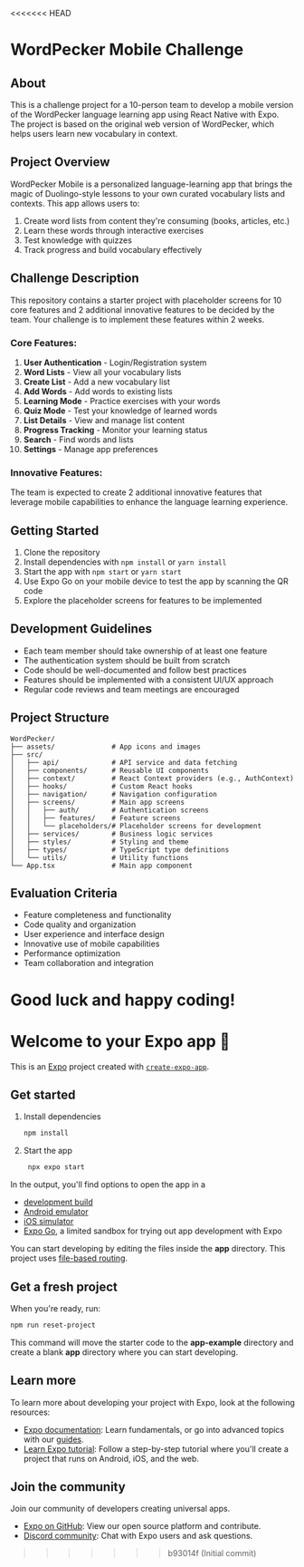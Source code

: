 <<<<<<< HEAD
# WordPecker Mobile Challenge

## About

This is a challenge project for a 10-person team to develop a mobile version of the WordPecker language learning app using React Native with Expo. The project is based on the original web version of WordPecker, which helps users learn new vocabulary in context.

## Project Overview

WordPecker Mobile is a personalized language-learning app that brings the magic of Duolingo-style lessons to your own curated vocabulary lists and contexts. This app allows users to:

1. Create word lists from content they're consuming (books, articles, etc.)
2. Learn these words through interactive exercises 
3. Test knowledge with quizzes
4. Track progress and build vocabulary effectively

## Challenge Description

This repository contains a starter project with placeholder screens for 10 core features and 2 additional innovative features to be decided by the team. Your challenge is to implement these features within 2 weeks.

### Core Features:

1. **User Authentication** - Login/Registration system
2. **Word Lists** - View all your vocabulary lists
3. **Create List** - Add a new vocabulary list
4. **Add Words** - Add words to existing lists
5. **Learning Mode** - Practice exercises with your words
6. **Quiz Mode** - Test your knowledge of learned words
7. **List Details** - View and manage list content
8. **Progress Tracking** - Monitor your learning status
9. **Search** - Find words and lists
10. **Settings** - Manage app preferences

### Innovative Features:

The team is expected to create 2 additional innovative features that leverage mobile capabilities to enhance the language learning experience.

## Getting Started

1. Clone the repository
2. Install dependencies with `npm install` or `yarn install`
3. Start the app with `npm start` or `yarn start`
4. Use Expo Go on your mobile device to test the app by scanning the QR code
5. Explore the placeholder screens for features to be implemented

## Development Guidelines

- Each team member should take ownership of at least one feature
- The authentication system should be built from scratch
- Code should be well-documented and follow best practices
- Features should be implemented with a consistent UI/UX approach
- Regular code reviews and team meetings are encouraged

## Project Structure

```
WordPecker/
├── assets/              # App icons and images
├── src/
│   ├── api/             # API service and data fetching
│   ├── components/      # Reusable UI components
│   ├── context/         # React Context providers (e.g., AuthContext)
│   ├── hooks/           # Custom React hooks
│   ├── navigation/      # Navigation configuration
│   ├── screens/         # Main app screens
│   │   ├── auth/        # Authentication screens
│   │   ├── features/    # Feature screens
│   │   └── placeholders/# Placeholder screens for development
│   ├── services/        # Business logic services
│   ├── styles/          # Styling and theme
│   ├── types/           # TypeScript type definitions
│   └── utils/           # Utility functions
└── App.tsx              # Main app component
```

## Evaluation Criteria

- Feature completeness and functionality
- Code quality and organization
- User experience and interface design
- Innovative use of mobile capabilities
- Performance optimization
- Team collaboration and integration

Good luck and happy coding!
=======
# Welcome to your Expo app 👋

This is an [Expo](https://expo.dev) project created with [`create-expo-app`](https://www.npmjs.com/package/create-expo-app).

## Get started

1. Install dependencies

   ```bash
   npm install
   ```

2. Start the app

   ```bash
    npx expo start
   ```

In the output, you'll find options to open the app in a

- [development build](https://docs.expo.dev/develop/development-builds/introduction/)
- [Android emulator](https://docs.expo.dev/workflow/android-studio-emulator/)
- [iOS simulator](https://docs.expo.dev/workflow/ios-simulator/)
- [Expo Go](https://expo.dev/go), a limited sandbox for trying out app development with Expo

You can start developing by editing the files inside the **app** directory. This project uses [file-based routing](https://docs.expo.dev/router/introduction).

## Get a fresh project

When you're ready, run:

```bash
npm run reset-project
```

This command will move the starter code to the **app-example** directory and create a blank **app** directory where you can start developing.

## Learn more

To learn more about developing your project with Expo, look at the following resources:

- [Expo documentation](https://docs.expo.dev/): Learn fundamentals, or go into advanced topics with our [guides](https://docs.expo.dev/guides).
- [Learn Expo tutorial](https://docs.expo.dev/tutorial/introduction/): Follow a step-by-step tutorial where you'll create a project that runs on Android, iOS, and the web.

## Join the community

Join our community of developers creating universal apps.

- [Expo on GitHub](https://github.com/expo/expo): View our open source platform and contribute.
- [Discord community](https://chat.expo.dev): Chat with Expo users and ask questions.
>>>>>>> b93014f (Initial commit)

